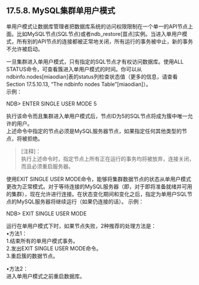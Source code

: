 ## 17.5.8. MySQL集群单用户模式 ##

单用户模式让数据库管理者把数据库系统的访问权限限制在一个单一的API节点上面。比如MySQL节点(SQL节点)或者ndb_restore[苗点]实例。当进入单用户模式，所有别的API节点的连接都被正常地关闭，所有运行的事务被中止，新的事务不允许被启动。  
 
一旦集群进入单用户模式，只有指定的SQL节点才有权访问数据库。使用ALL STATUS命令，可查看簇进入单用户模式的时间。你可以从ndbinfo.nodes[miaodian]表的status列检查状态值（更多的信息，请查看Section 17.5.10.13, “The ndbinfo nodes Table”[miaodian]）。   
示例：   

NDB> ENTER SINGLE USER MODE 5

执行该命令而且集群进入单用户模式后，节点ID为5的SQL节点将成为簇中唯一允许的用户。   
上述命令中指定的节点必须是MySQL服务器节点，如果指定任何其他类型的节点，将被拒绝。   

>[注释]：   
>执行上述命令时，指定节点上所有正在运行的事务均将被放弃，连接关闭，而且必须重启服务器。

使用EXIT SINGLE USER MODE命令，能够将集群数据节点的状态从单用户模式更改为正常模式。对于等待连接的MySQL服务器（即，对于即将准备就绪并可用的集群），现在允许进行连接。在状态变化期间和变化之后，指定为单用户SQL节点的MySQL服务器将继续运行（如果仍连接的话）。
示例：   

NDB> EXIT SINGLE USER MODE

运行在单用户模式下时，如果节点失败，2种推荐的处理方法是：    
•方法1：   
1.结束所有的单用户模式事务。    
2.发出EXIT SINGLE USER MODE命令。      
3.重启簇的数据节点。   

•方法2：  
 进入单用户模式之前重启数据库。


